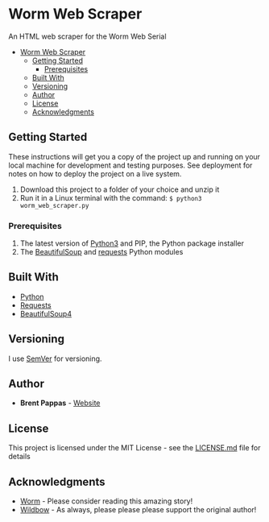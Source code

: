 # Worm Web Scraper

An HTML web scraper for the Worm Web Serial

- [Worm Web Scraper](#worm-web-scraper)
  - [Getting Started](#getting-started)
    - [Prerequisites](#prerequisites)
  - [Built With](#built-with)
  - [Versioning](#versioning)
  - [Author](#author)
  - [License](#license)
  - [Acknowledgments](#acknowledgments)

## Getting Started

These instructions will get you a copy of the project up and running on your local machine for development and testing purposes. See deployment for notes on how to deploy the project on a live system.

1) Download this project to a folder of your choice and unzip it
2) Run it in a Linux terminal with the command: `$ python3 worm_web_scraper.py`

### Prerequisites

1) The latest version of [Python3](https://www.python.org/) and PIP, the Python package installer
2) The [BeautifulSoup](https://www.crummy.com/software/BeautifulSoup/bs4/doc/#installing-beautiful-soup) and [requests](http://docs.python-requests.org/en/master/user/install/#install) Python modules


## Built With

* [Python](https://www.python.org/)
* [Requests](http://docs.python-requests.org/en/master/)
* [BeautifulSoup4](https://www.crummy.com/software/BeautifulSoup/)


## Versioning

I use [SemVer](http://semver.org/) for versioning.

## Author

* **Brent Pappas** -  [Website](http://www.pappasbrent.com)

## License

This project is licensed under the MIT License - see the [LICENSE.md](LICENSE.md) file for details

## Acknowledgments

* [Worm](https://parahumans.wordpress.com/) - Please consider reading this amazing story!
* [Wildbow](https://parahumans.wordpress.com/support/) - As always, please please please support the original author!
